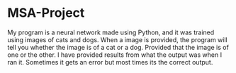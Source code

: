 # MSA-Project

My program is a neural network made using Python, and it was trained using images of cats and dogs. When a image is provided, the program will tell you whether the image is of a cat or a dog. Provided that the image is of one or the other. I have provided results from what the output was when I ran it. Sometimes it gets an error but most times its the correct output.
